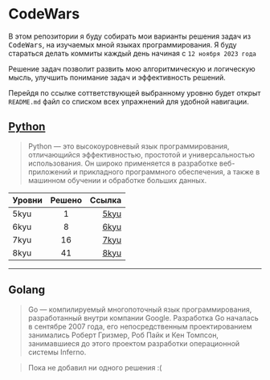 # CodeWars

В этом репозитории я буду собирать мои варианты решения задач из <kbd>CodeWars</kbd>,
на изучаемых мной языках программирования.
Я буду стараться делать коммиты каждый день начиная с `12 ноября 2023 года`

Решение задач позволит развить мою
алгоритмическую и логическую мысль, улучшить понимание задач и
эффективность решений.

Перейдя по ссылке соттветствующей выбранному уровню будет открыт `README.md`
файл со списком всех упражнений для удобной навигации.

## [Python](./Python)

> Python — это высокоуровневый язык программирования, отличающийся
> эффективностью, простотой и универсальностью использования.
> Он широко применяется в разработке веб-приложений и прикладного
> программного обеспечения, а также в машинном обучении и обработке
> больших данных.

| Уровни | Решено |                Ссылка |
| ------ | :----: | --------------------: |
| 5kyu   |   1    | [5kyu](./Python/5kyu) |
| 6kyu   |   8    | [6kyu](./Python/6kyu) |
| 7kyu   |   16   | [7kyu](./Python/7kyu) |
| 8kyu   |   41   | [8kyu](./Python/8kyu) |

______________________________________________________________________

## Golang

> Go — компилируемый многопоточный язык программирования,
> разработанный внутри компании Google. Разработка Go началась в
> сентябре 2007 года, его непосредственным проектированием занимались
> Роберт Гризмер, Роб Пайк и Кен Томпсон,
> занимавшиеся до этого проектом разработки операционной системы Inferno.

> Пока не добавил ни одного решения :(
